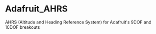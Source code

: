 Adafruit_AHRS
=============

AHRS (Altitude and Heading Reference System) for Adafruit's 9DOF and 10DOF breakouts
